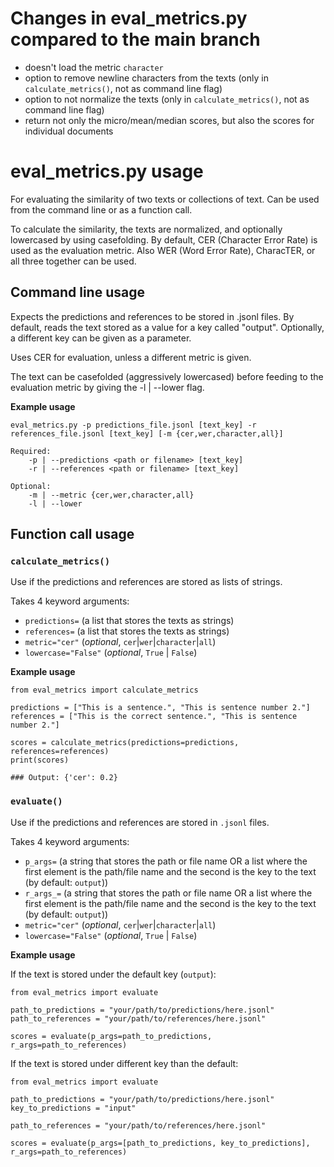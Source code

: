 # Changes in eval_metrics.py compared to the main branch

- doesn't load the metric `character`
- option to remove newline characters from the texts (only in `calculate_metrics()`, not as command line flag)
- option to not normalize the texts (only in `calculate_metrics()`, not as command line flag)
- return not only the micro/mean/median scores, but also the scores for individual documents

# eval_metrics.py usage

For evaluating the similarity of two texts or collections of text. Can be used from the command line or as a function call.

To calculate the similarity, the texts are normalized, and optionally lowercased by using casefolding. By default, CER (Character Error Rate) is used as the evaluation metric. Also WER (Word Error Rate), CharacTER, or all three together can be used.

## Command line usage

Expects the predictions and references to be stored in .jsonl files. By default, reads the text stored as a value for a key called "output". Optionally, a different key can be given as a parameter.

Uses CER for evaluation, unless a different metric is given.

The text can be casefolded (aggressively lowercased) before feeding to the evaluation metric by giving the -l | --lower flag.

**Example usage**

```
eval_metrics.py -p predictions_file.jsonl [text_key] -r references_file.jsonl [text_key] [-m {cer,wer,character,all}]
```

```
Required:
    -p | --predictions <path or filename> [text_key]
    -r | --references <path or filename> [text_key]

Optional:
    -m | --metric {cer,wer,character,all}
    -l | --lower
```

## Function call usage

### `calculate_metrics()`

Use if the predictions and references are stored as lists of strings.

Takes 4 keyword arguments:

- `predictions=` (a list that stores the texts as strings)
- `references=` (a list that stores the texts as strings)
- `metric="cer"` (_optional_, `cer`|`wer`|`character`|`all`)
- `lowercase="False"` (_optional_, `True` | `False`)

**Example usage**

```
from eval_metrics import calculate_metrics

predictions = ["This is a sentence.", "This is sentence number 2."]
references = ["This is the correct sentence.", "This is sentence number 2."]

scores = calculate_metrics(predictions=predictions, references=references)
print(scores)

### Output: {'cer': 0.2}
```

### `evaluate()`

Use if the predictions and references are stored in `.jsonl` files.

Takes 4 keyword arguments:

- `p_args=` (a string that stores the path or file name OR a list where the first element is the path/file name and the second is the key to the text (by default: `output`))
- `r_args_=` (a string that stores the path or file name OR a list where the first element is the path/file name and the second is the key to the text (by default: `output`))
- `metric="cer"` (_optional_, `cer`|`wer`|`character`|`all`)
- `lowercase="False"` (_optional_, `True` | `False`)

**Example usage**

If the text is stored under the default key (`output`):

```
from eval_metrics import evaluate

path_to_predictions = "your/path/to/predictions/here.jsonl"
path_to_references = "your/path/to/references/here.jsonl"

scores = evaluate(p_args=path_to_predictions, r_args=path_to_references)

```

If the text is stored under different key than the default:

```
from eval_metrics import evaluate

path_to_predictions = "your/path/to/predictions/here.jsonl"
key_to_predictions = "input"

path_to_references = "your/path/to/references/here.jsonl"

scores = evaluate(p_args=[path_to_predictions, key_to_predictions], r_args=path_to_references)

```

